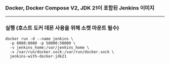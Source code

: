 ### Docker, Docker Compose V2, JDK 21이 포함된 Jenkins 이미지
---
### 실행 (호스트 도커 데몬 사용을 위해 소켓 마운트 필수)
```
docker run -d --name jenkins \
  -p 8080:8080 -p 50000:50000 \
  -v jenkins_home:/var/jenkins_home \
  -v /var/run/docker.sock:/var/run/docker.sock \
  jenkins-with-docker-jdk21
```
